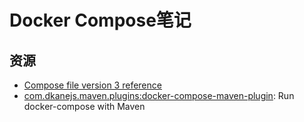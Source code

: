 # Docker Compose笔记

## 资源

- [Compose file version 3 reference](https://docs.docker.com/compose/compose-file/)
- [com.dkanejs.maven.plugins:docker-compose-maven-plugin](https://github.com/dkanejs/docker-compose-maven-plugin): Run docker-compose with Maven
